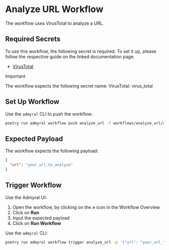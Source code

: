 # Analyze URL Workflow

The workflow uses VirusTotal to analyze a URL.

## Required Secrets

To use this workflow, the following secret is required. To set it up, please follow the respective guide on the linked documentation page.

- [VirusTotal](https://docs.admyral.dev/integrations/virus_total/virus_total)

> [!IMPORTANT]
> The workflow expects the following secret name:
> VirusTotal: virus_total

## Set Up Workflow

Use the `admyral` CLI to push the workflow:

```bash
poetry run admyral workflow push analyze_url -f workflows/analyze_url/analyze_url.py --activate
```

## Expected Payload

The workflow expects the following payload:

```json
{
  "url": "your_url_to_analyze"
}
```

## Trigger Workflow

Use the Admyral UI:

1. Open the workflow, by clicking on the **>** icon in the Workflow Overview
2. Click on **Run**
3. Input the expected payload
4. Click on **Run Workflow**

Use the `admyral` CLI:

```bash
poetry run admyral workflow trigger analyze_url -p '{"url": "your_url_to_analyze"}'
```
